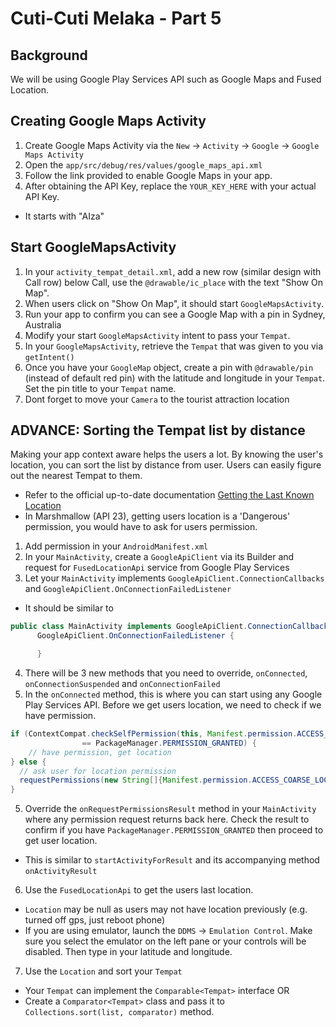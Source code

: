 # Cuti-Cuti Melaka - Part 5

## Background

We will be using Google Play Services API such as Google Maps and Fused Location.

## Creating Google Maps Activity

1. Create Google Maps Activity via the `New` -> `Activity` -> `Google` -> `Google Maps Activity`
2. Open the `app/src/debug/res/values/google_maps_api.xml`
3. Follow the link provided to enable Google Maps in your app.
4. After obtaining the API Key, replace the `YOUR_KEY_HERE` with your actual API Key.
  - It starts with "AIza"

## Start GoogleMapsActivity

1. In your `activity_tempat_detail.xml`, add a new row (similar design with Call row) below Call, use the `@drawable/ic_place` with the text "Show On Map".
2. When users click on "Show On Map", it should start `GoogleMapsActivity`.
3. Run your app to confirm you can see a Google Map with a pin in Sydney, Australia
4. Modify your start `GoogleMapsActivity` intent to pass your `Tempat`.
5. In your `GoogleMapsActivity`, retrieve the `Tempat` that was given to you via `getIntent()`
6. Once you have your `GoogleMap` object, create a pin with `@drawable/pin` (instead of default red pin) with the latitude and longitude in your `Tempat`. Set the pin title to your `Tempat` name.
7. Dont forget to move your `Camera` to the tourist attraction location

## ADVANCE: Sorting the Tempat list by distance

Making your app context aware helps the users a lot. By knowing the user's location, you can sort the list by distance from user. Users can easily figure out the nearest Tempat to them.

  - Refer to the official up-to-date documentation [Getting the Last Known Location
](https://developer.android.com/training/location/retrieve-current.html)
  - In Marshmallow (API 23), getting users location is a 'Dangerous' permission, you would have to ask for users permission.

1. Add permission in your `AndroidManifest.xml`
2. In your `MainActivity`, create a `GoogleApiClient` via its Builder and request for `FusedLocationApi` service from Google Play Services
3. Let your `MainActivity` implements  `GoogleApiClient.ConnectionCallbacks` and  `GoogleApiClient.OnConnectionFailedListener`
  - It should be similar to
  ```java
  public class MainActivity implements GoogleApiClient.ConnectionCallbacks,
        GoogleApiClient.OnConnectionFailedListener {

        }
  ```
4. There will be 3 new methods that you need to override, `onConnected`, `onConnectionSuspended` and `onConnectionFailed`
5. In the `onConnected` method, this is where you can start using any Google Play Services API. Before we get users location, we need to check if we have permission.
```java
if (ContextCompat.checkSelfPermission(this, Manifest.permission.ACCESS_COARSE_LOCATION)
                == PackageManager.PERMISSION_GRANTED) {
    // have permission, get location
} else {
  // ask user for location permission
  requestPermissions(new String[]{Manifest.permission.ACCESS_COARSE_LOCATION}, 77);
}
```
5. Override the `onRequestPermissionsResult` method in your `MainActivity` where any permission request returns back here. Check the result to confirm if you have `PackageManager.PERMISSION_GRANTED` then proceed to get user location.
  - This is similar to `startActivityForResult` and its accompanying method `onActivityResult`
6. Use the `FusedLocationApi` to get the users last location.
  - `Location` may be null as users may not have location previously (e.g. turned off gps, just reboot phone)
  - If you are using emulator, launch the `DDMS` -> `Emulation Control`. Make sure you select the emulator on the left pane or your controls will be disabled. Then type in your latitude and longitude.
7. Use the `Location` and sort your `Tempat`
  - Your `Tempat` can implement the `Comparable<Tempat>` interface OR
  - Create a `Comparator<Tempat>` class and pass it to `Collections.sort(list, comparator)` method.
